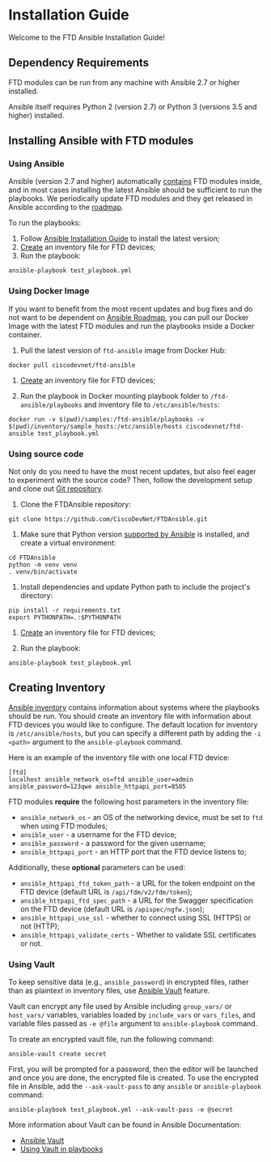 # Installation Guide

Welcome to the FTD Ansible Installation Guide!

## Dependency Requirements

FTD modules can be run from any machine with Ansible 2.7 or higher installed.

Ansible itself requires Python 2 (version 2.7) or Python 3 (versions 3.5 and higher) installed. 

## Installing Ansible with FTD modules

### Using Ansible
Ansible (version 2.7 and higher) automatically [contains](https://docs.ansible.com/ansible/latest/modules/list_of_all_modules.html?highlight=ftd) 
FTD modules inside, and in most cases installing the latest Ansible should be sufficient to run the playbooks. We periodically update FTD modules
and they get released in Ansible according to the [roadmap](https://docs.ansible.com/ansible/latest/roadmap/index.html).

To run the playbooks:

1. Follow [Ansible Installation Guide](https://docs.ansible.com/ansible/latest/installation_guide/intro_installation.html)
to install the latest version;
1. [Create](#creating-inventory) an inventory file for FTD devices;
1. Run the playbook:
```
ansible-playbook test_playbook.yml
``` 

### Using Docker Image

If you want to benefit from the most recent updates and bug fixes and do not want to be dependent on [Ansible Roadmap](https://docs.ansible.com/ansible/latest/roadmap/index.html), 
you can pull our Docker Image with the latest FTD modules and run the playbooks inside a Docker container. 

1. Pull the latest version of `ftd-ansible` image from Docker Hub:
```
docker pull ciscodevnet/ftd-ansible
```

1. [Create](#creating-inventory) an inventory file for FTD devices;

1. Run the playbook in Docker mounting playbook folder to `/ftd-ansible/playbooks` and inventory file to `/etc/ansible/hosts`:
```
docker run -v $(pwd)/samples:/ftd-ansible/playbooks -v $(pwd)/inventory/sample_hosts:/etc/ansible/hosts ciscodevnet/ftd-ansible test_playbook.yml
```

### Using source code

Not only do you need to have the most recent updates, but also feel eager to experiment with the source code? Then, 
follow the development setup and clone out [Git repository](https://github.com/CiscoDevNet/FTDAnsible).  

1. Clone the FTDAnsible repository:
```
git clone https://github.com/CiscoDevNet/FTDAnsible.git
```

1. Make sure that Python version [supported by Ansible](#dependency-requirements) is installed, and create 
a virtual environment:
```
cd FTDAnsible
python -m venv venv
. venv/bin/activate
```

1. Install dependencies and update Python path to include the project's directory:
```
pip install -r requirements.txt
export PYTHONPATH=.:$PYTHONPATH
```

1. [Create](#creating-inventory) an inventory file for FTD devices;
   
1. Run the playbook:
``` 
ansible-playbook test_playbook.yml
```

## Creating Inventory

[Ansible inventory](https://docs.ansible.com/ansible/latest/user_guide/intro_inventory.html) contains information
about systems where the playbooks should be run. You should create an inventory file with information about FTD
devices you would like to configure. The default location for inventory is `/etc/ansible/hosts`, but you can specify a
different path by adding the `-i <path>` argument to the `ansible-playbook` command.

Here is an example of the inventory file with one local FTD device:

```
[ftd]
localhost ansible_network_os=ftd ansible_user=admin ansible_password=123qwe ansible_httpapi_port=8585
```

FTD modules __require__ the following host parameters in the inventory file:
 
* `ansible_network_os` - an OS of the networking device, must be set to `ftd` when using FTD modules;
* `ansible_user` - a username for the FTD device;
* `ansible_password` - a password for the given username;
* `ansible_httpapi_port` - an HTTP port that the FTD device listens to;

Additionally, these __optional__ parameters can be used:

* `ansible_httpapi_ftd_token_path` - a URL for the token endpoint on the FTD device (default URL is `/api/fdm/v2/fdm/token`);
* `ansible_httpapi_ftd_spec_path` - a URL for the Swagger specification on the FTD device (default URL is `/apispec/ngfw.json`);
* `ansible_httpapi_use_ssl` - whether to connect using SSL (HTTPS) or not (HTTP);
* `ansible_httpapi_validate_certs` - Whether to validate SSL certificates or not.

### Using Vault

To keep sensitive data (e.g., `ansible_password`) in encrypted files, rather than as plaintext in inventory files, use
[Ansible Vault](https://docs.ansible.com/ansible/latest/user_guide/vault.html) feature.

Vault can encrypt any file used by Ansible including `group_vars/` or `host_vars/` variables, variables 
loaded by `include_vars` or `vars_files`, and variable files passed as `-e @file` argument to `ansible-playbook` command.

To create an encrypted vault file, run the following command:
```
ansible-vault create secret
```
First, you will be prompted for a password, then the editor will be launched and once you are done, the encrypted file
is created. To use the encrypted file in Ansible, add the `--ask-vault-pass` 
to any `ansible` or `ansible-playbook` command:
```
ansible-playbook test_playbook.yml --ask-vault-pass -e @secret
```

More information about Vault can be found in Ansible Documentation:
 * [Ansible Vault](https://docs.ansible.com/ansible/latest/user_guide/vault.html)
 * [Using Vault in playbooks](https://docs.ansible.com/ansible/latest/user_guide/playbooks_vault.html) 
